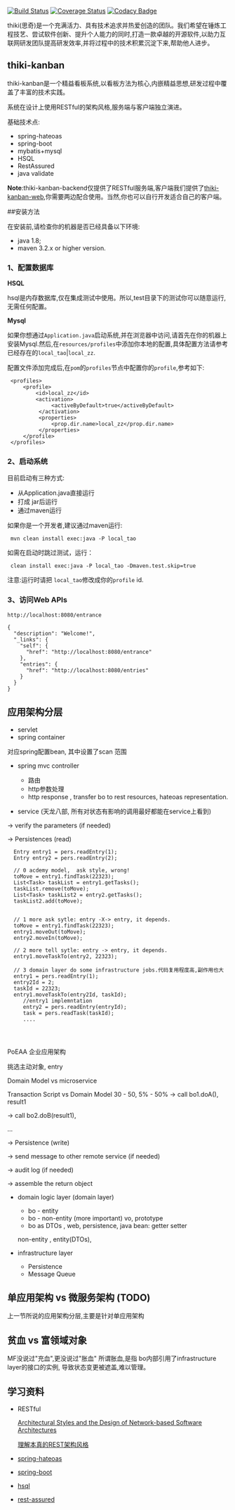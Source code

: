 
[![Build Status](http://img.shields.io/travis/thiki-org/thiki-kanban-backend/go.svg?style=flat-square)](https://travis-ci.org/thiki-org/thiki-kanban-backend)
[![Coverage Status](http://img.shields.io/coveralls/thiki-org/thiki-kanban-backend/go.svg?style=flat-square)](https://coveralls.io/r/thiki-org/thiki-kanban-backend?branch=go)
[![Codacy Badge](https://img.shields.io/codacy/grade/096aad581d3b44f6bde20ab37862512e/go.svg?style=flat-square)](https://www.codacy.com/app/btao-cn/thiki-kanban-backend?utm_source=github.com&amp;utm_medium=referral&amp;utm_content=thiki-org/thiki-kanban-backend&amp;utm_campaign=Badge_Grade)


thiki(思奇)是一个充满活力、具有技术追求并热爱创造的团队。我们希望在锤炼工程技艺、尝试软件创新、提升个人能力的同时,打造一款卓越的开源软件,以助力互联网研发团队提高研发效率,并将过程中的技术积累沉淀下来,帮助他人进步。

## thiki-kanban

thiki-kanban是一个精益看板系统,以看板方法为核心,内嵌精益思想,研发过程中覆盖了丰富的技术实践。

系统在设计上使用RESTful的架构风格,服务端与客户端独立演进。

基础技术点:
* spring-hateoas
* spring-boot
* mybatis+mysql
* HSQL
* RestAssured
* java validate


**Note**:thiki-kanban-backend仅提供了RESTful服务端,客户端我们提供了[thiki-kanban-web](https://github.com/thiki-org/thiki-kanban-web),你需要两边配合使用。当然,你也可以自行开发适合自己的客户端。

##安装方法 

在安装前,请检查你的机器是否已经具备以下环境:  
* java 1.8;  
* maven 3.2.x or higher version.


### 1、配置数据库

**HSQL**

hsql是内存数据库,仅在集成测试中使用。所以,test目录下的测试你可以随意运行,无需任何配置。

**Mysql**

如果你想通过`Application.java`启动系统,并在浏览器中访问,请首先在你的机器上安装Mysql.然后,在`resources/profiles`中添加你本地的配置,具体配置方法请参考已经存在的`local_tao`|`local_zz`.

配置文件添加完成后,在`pom`的`profiles`节点中配置你的`profile`,参考如下:

```
 <profiles>
     <profile>
         <id>local_zz</id>
         <activation>
              <activeByDefault>true</activeByDefault>
          </activation>
          <properties>
              <prop.dir.name>local_zz</prop.dir.name>
          </properties>
     </profile>
 </profiles>
```

### 2、启动系统

目前启动有三种方式:

* 从Application.java直接运行
* 打成 jar后运行
* 通过maven运行

如果你是一个开发者,建议通过maven运行:

```
 mvn clean install exec:java -P local_tao
```
如需在启动时跳过测试，运行：

```
 clean install exec:java -P local_tao -Dmaven.test.skip=true
```
注意:运行时请把 `local_tao`修改成你的`profile` id.


### 3、访问Web APIs

```
http://localhost:8080/entrance
 
{
  "description": "Welcome!",
  "_links": {
    "self": {
      "href": "http://localhost:8080/entrance"
    },
    "entries": {
      "href": "http://localhost:8080/entries"
    }
  }
}
```
## 应用架构分层

* servlet
* spring container

对应spring配置bean, 其中设置了scan 范围

* spring mvc controller

    - 路由
    - http参数处理
    - http response , transfer bo to rest resources, hateoas representation.

* service (天龙八部, 所有对状态有影响的调用最好都能在service上看到)

 -> verify the parameters (if needed)

 -> Persistences (read)

```
  Entry entry1 = pers.readEntry(1);
  Entry entry2 = pers.readEntry(2);

  // 0 acdemy model,  ask style, wrong!
  toMove = entry1.findTask(22323);
  List<Task> taskList = entry1.getTasks();
  taskList.remove(toMove);
  List<Task> taskList2 = entry2.getTasks();
  taskList2.add(toMove);


  // 1 more ask sytle: entry -X-> entry, it depends.
  toMove = entry1.findTask(22323);
  entry1.moveOut(toMove);
  entry2.moveIn(toMove);

  // 2 more tell sytle: entry -> entry, it depends.
  entry1.moveTaskTo(entry2, 22323);

  // 3 domain layer do some infrastructure jobs.代码复用程度高,副作用也大
  entry1 = pers.readEntry(1);
  entry2Id = 2;
  taskId = 22323;
  entry1.moveTaskTo(entry2Id, taskId);
     //entry1 implemntation
     entry2 = pers.readEntry(entryId);
     task = pers.readTask(taskId);
     ....




```
PoEAA 企业应用架构

挑选主动对象, entry

Domain Model  vs  microservice

Transaction Script vs Domain Model
30 - 50,    5% - 50%
 -> call bo1.doA(), result1

 -> call bo2.doB(result1),

 ...

 -> Persistence (write)

 -> send message to other remote service (if needed)

 -> audit log (if needed)

 -> assemble the return object

* domain logic layer (domain layer)

   - bo - entity
   - bo - non-entity (more important) vo, prototype
   - bo as DTOs , web, persistence,  java bean: getter setter

   non-entity , entity(DTOs),

* infrastructure layer

   - Persistence
   - Message Queue


## 单应用架构 vs 微服务架构 (TODO)

上一节所说的应用架构分层,主要是针对单应用架构

## 贫血 vs 富领域对象

MF没说过"充血",更没说过"胀血"
所谓胀血,是指 bo内部引用了infrastructure layer的接口的实例, 导致状态变更被遮盖,难以管理。


## 学习资料

* RESTful

    [Architectural Styles and the Design of Network-based Software Architectures](https://www.ics.uci.edu/~fielding/pubs/dissertation/top.htm)
    
    [理解本真的REST架构风格](http://www.infoq.com/cn/articles/understanding-restful-style)

* [spring-hateoas](http://projects.spring.io/spring-hateoas/)

* [spring-boot](http://projects.spring.io/spring-boot/)

* [hsql](http://hsqldb.org)

* [rest-assured](https://github.com/rest-assured/rest-assured)

    





